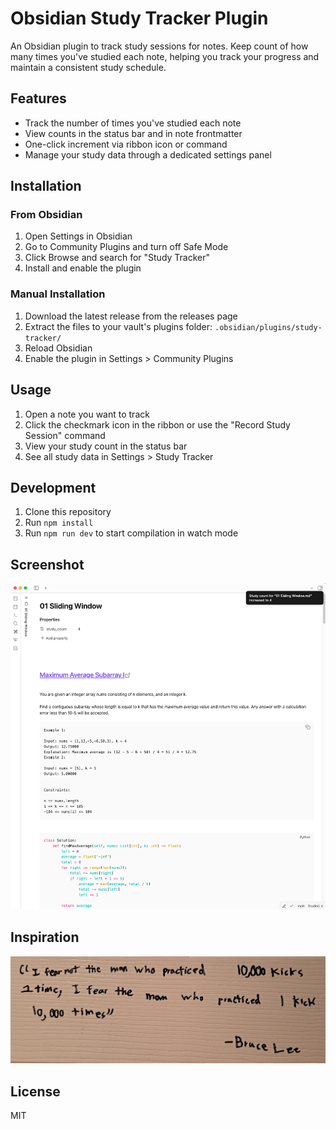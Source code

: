 # Obsidian Study Tracker Plugin

An Obsidian plugin to track study sessions for notes. Keep count of how many times you've studied each note, helping you track your progress and maintain a consistent study schedule.

## Features

- Track the number of times you've studied each note
- View counts in the status bar and in note frontmatter
- One-click increment via ribbon icon or command
- Manage your study data through a dedicated settings panel

## Installation

### From Obsidian

1. Open Settings in Obsidian
2. Go to Community Plugins and turn off Safe Mode
3. Click Browse and search for "Study Tracker"
4. Install and enable the plugin

### Manual Installation

1. Download the latest release from the releases page
2. Extract the files to your vault's plugins folder: `.obsidian/plugins/study-tracker/`
3. Reload Obsidian
4. Enable the plugin in Settings > Community Plugins

## Usage

1. Open a note you want to track
2. Click the checkmark icon in the ribbon or use the "Record Study Session" command
3. View your study count in the status bar
4. See all study data in Settings > Study Tracker

## Development

1. Clone this repository
2. Run `npm install`
3. Run `npm run dev` to start compilation in watch mode

## Screenshot

![img](./imgs/obsidian-study-tracker-screenshot.png)

## Inspiration

![img](./imgs/quote.png)

## License

MIT
